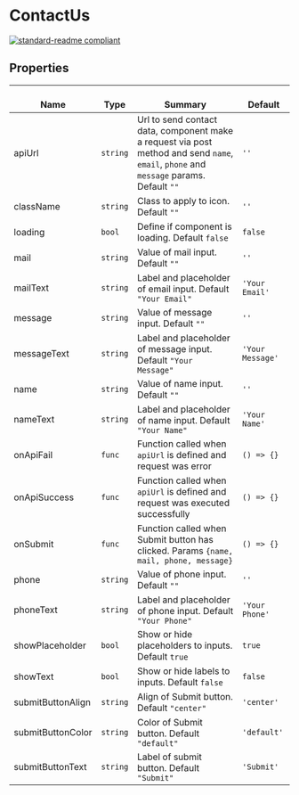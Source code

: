 # ContactUs
  [![standard-readme compliant](https://img.shields.io/badge/standard--readme-OK-green.svg?style=flat-square)](https://github.com/RichardLitt/standard-readme)
  

  ## Properties
  | </br>Name | </br>Type | </br>Summary | </br>Default | 
| ---- | ---- | ---- | ---- |
| apiUrl | `string` | Url to send contact data, component make a request via post method and send `name`, `email`, `phone` and `message` params. Default `""` | `''` |
| className | `string` | Class to apply to icon. Default `""` | `''` |
| loading | `bool` | Define if component is loading. Default `false` | `false` |
| mail | `string` | Value of mail input. Default `""` | `''` |
| mailText | `string` | Label and placeholder of email input. Default `"Your Email"` | `'Your Email'` |
| message | `string` | Value of message input. Default `""` | `''` |
| messageText | `string` | Label and placeholder of message input. Default `"Your Message"` | `'Your Message'` |
| name | `string` | Value of name input. Default `""` | `''` |
| nameText | `string` | Label and placeholder of name input. Default `"Your Name"` | `'Your Name'` |
| onApiFail | `func` | Function called when `apiUrl` is defined and request was error | `() => {}` |
| onApiSuccess | `func` | Function called when `apiUrl` is defined and request was executed successfully | `() => {}` |
| onSubmit | `func` | Function called when Submit button has clicked. Params `{name, mail, phone, message}` | `() => {}` |
| phone | `string` | Value of phone input. Default `""` | `''` |
| phoneText | `string` | Label and placeholder of phone input. Default `"Your Phone"` | `'Your Phone'` |
| showPlaceholder | `bool` | Show or hide placeholders to inputs. Default `true` | `true` |
| showText | `bool` | Show or hide labels to inputs. Default `false` | `false` |
| submitButtonAlign | `string` | Align of Submit button. Default `"center"` | `'center'` |
| submitButtonColor | `string` | Color of Submit button. Default `"default"` | `'default'` |
| submitButtonText | `string` | Label of submit button. Default `"Submit"` | `'Submit'` |